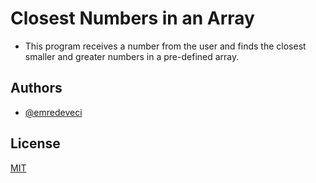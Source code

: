 # Closest Numbers in an Array

- This program receives a number from the user and finds the closest smaller and greater numbers in a pre-defined array.
## Authors

- [@emredeveci](https://github.com/emredeveci)


## License

[MIT](https://choosealicense.com/licenses/mit/)

